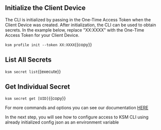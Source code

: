 
## Initialize the Client Device

The CLI is initialized by passing in the One-Time Access Token when the Client Device was created. 
After initialization, the CLI can be used to obtain secrets.  In the example below, replace "XX:XXXX"
with the One-Time Access Token for your Client Device.

`ksm profile init --token XX:XXXX`{{copy}}

## List All Secrets

`ksm secret list`{{execute}}

## Get Individual Secret

`ksm secret get [UID]`{{copy}}

For more commands and options you can see our documentation [HERE](https://docs.keeper.io/secrets-manager/secrets-manager/secrets-manager-command-line-interface)

In the next step, you will see how to configure access to KSM CLI using already initialized config json as an environment variable
